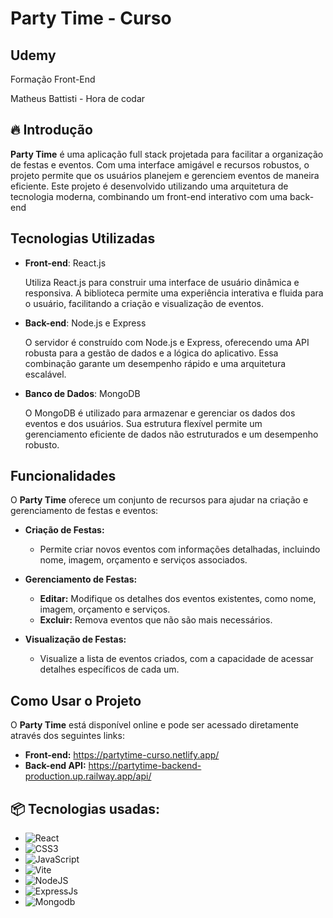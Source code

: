 <h1>Party Time - Curso</h1>

<h2>Udemy</h2>
Formação Front-End

Matheus Battisti - Hora de codar


## 🔥 Introdução
**Party Time** é uma aplicação full stack projetada para facilitar a organização de festas e eventos. Com uma interface amigável e recursos robustos, o projeto permite que os usuários planejem e gerenciem eventos de maneira eficiente. Este projeto é desenvolvido utilizando uma arquitetura de tecnologia moderna, combinando um front-end interativo com uma back-end

## Tecnologias Utilizadas
- **Front-end**: React.js
  
  Utiliza React.js para construir uma interface de usuário dinâmica e responsiva. A biblioteca permite uma experiência interativa e fluida para o usuário, facilitando a criação e visualização de eventos.

- **Back-end**: Node.js e Express

   O servidor é construído com Node.js e Express, oferecendo uma API robusta para a gestão de dados e a lógica do aplicativo. Essa combinação garante um desempenho rápido e uma arquitetura escalável.

- **Banco de Dados**: MongoDB

  O MongoDB é utilizado para armazenar e gerenciar os dados dos eventos e dos usuários. Sua estrutura flexível permite um gerenciamento eficiente de dados não estruturados e um desempenho robusto.

## Funcionalidades

O **Party Time** oferece um conjunto de recursos para ajudar na criação e gerenciamento de festas e eventos:

- **Criação de Festas:**
  - Permite criar novos eventos com informações detalhadas, incluindo nome, imagem, orçamento e serviços associados.
  
- **Gerenciamento de Festas:**
  - **Editar:** Modifique os detalhes dos eventos existentes, como nome, imagem, orçamento e serviços.
  - **Excluir:** Remova eventos que não são mais necessários.

- **Visualização de Festas:**
  - Visualize a lista de eventos criados, com a capacidade de acessar detalhes específicos de cada um.

## Como Usar o Projeto

O **Party Time** está disponível online e pode ser acessado diretamente através dos seguintes links:

- **Front-end:** https://partytime-curso.netlify.app/
- **Back-end API:** https://partytime-backend-production.up.railway.app/api/


## 📦 Tecnologias usadas:
- ![React](https://img.shields.io/badge/react-%2320232a.svg?style=for-the-badge&logo=react&logoColor=%2361DAFB)
-	![CSS3](https://img.shields.io/badge/css3-%231572B6.svg?style=for-the-badge&logo=css3&logoColor=white)
-	![JavaScript](https://img.shields.io/badge/javascript-%23323330.svg?style=for-the-badge&logo=javascript&logoColor=%23F7DF1E)
-	![Vite](https://img.shields.io/badge/vite-%23646CFF.svg?style=for-the-badge&logo=vite&logoColor=white)
- ![NodeJS](https://img.shields.io/badge/node.js-6DA55F?style=for-the-badge&logo=node.js&logoColor=white)
- ![ExpressJs](https://img.shields.io/badge/Express%20js-000000?style=for-the-badge&logo=express&logoColor=white)
- ![Mongodb](https://img.shields.io/badge/MongoDB-4EA94B?style=for-the-badge&logo=mongodb&logoColor=white)

